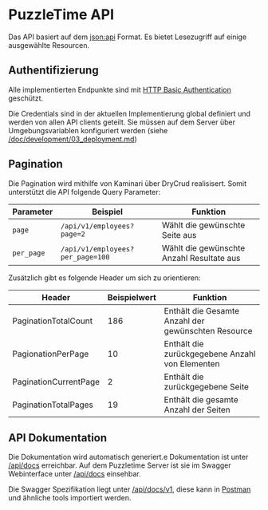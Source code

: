 # PuzzleTime API

Das API basiert auf dem [json:api] Format.
Es bietet Lesezugriff auf einige ausgewählte Resourcen.

## Authentifizierung

Alle implementierten Endpunkte sind mit [HTTP Basic Authentication][basic_auth] geschützt.

Die Credentials sind in der aktuellen Implementierung global definiert und werden von allen API clients geteilt.
Sie müssen auf dem Server über Umgebungsvariablen konfiguriert werden (siehe [/doc/development/03_deployment.md])

## Pagination

Die Pagination wird mithilfe von Kaminari über DryCrud realisisert.
Somit unterstützt die API folgende Query Parameter:

|Parameter|Beispiel|Funktion|
| ------- | ------ | ------ |
| ```page``` | ```/api/v1/employees?page=2``` | Wählt die gewünschte Seite aus |
| ```per_page``` | ```/api/v1/employees?per_page=100``` | Wählt die gewünschte Anzahl Resultate aus |

Zusätzlich gibt es folgende Header um sich zu orientieren:

| Header | Beispielwert | Funktion |
| ------ | ------------ | -------- |
| PaginationTotalCount | 186 | Enthält die Gesamte Anzahl der gewünschten Resource |
| PagionationPerPage | 10 | Enthält die zurückgegebene Anzahl von Elementen |
| PaginationCurrentPage | 2 | Enthält die zurückgegebene Seite |
| PaginationTotalPages | 19 | Enthält die gesamte Anzahl der Seiten |


## API Dokumentation

Die Dokumentation wird automatisch generiert.e Dokumentation ist unter [/api/docs] erreichbar.
Auf dem Puzzletime Server ist sie im Swagger Webinterface unter [/api/docs] einsehbar.

Die Swagger Spezifikation liegt unter [/api/docs/v1], diese kann in [Postman] und ähnliche tools importiert werden.

[json:api]: https://jsonapi.org/
[basic_auth]: https://tools.ietf.org/html/rfc2617
[Postman]: https://www.getpostman.com/
[/doc/development/03_deployment.md]: /doc/development/03_deployment.md
[/api/docs]: /api/docs
[/api/docs/v1]: /api/docs/v1
